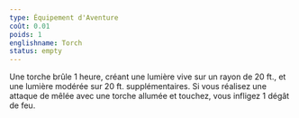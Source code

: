 ```yaml
---
type: Équipement d'Aventure
coût: 0.01
poids: 1
englishname: Torch
status: empty
---
```

Une torche brûle 1 heure, créant une lumière vive sur un rayon de 20 ft., et une lumière modérée sur 20 ft. supplémentaires. Si vous réalisez une attaque de mêlée avec une torche allumée et touchez, vous infligez 1 dégât de feu.